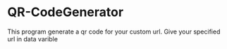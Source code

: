 # QR-CodeGenerator
This program generate a qr code for your custom url. Give your specified url in data varible

